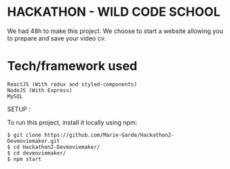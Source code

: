 # HACKATHON - WILD CODE SCHOOL

We had 48h to make this project. We choose to start a website allowing you to prepare and save your video cv.

# Tech/framework used

    ReactJS (With redux and styled-components)
    NodeJS (With Express)
    MySQL

SETUP :

To run this project, install it locally using npm:

    $ git clone https://github.com/Marie-Garde/Hackathon2-Devmoviemaker.git
    $ cd Hackathon2-Devmoviemaker/
    $ cd devmoviemaker/
    $ npm start
